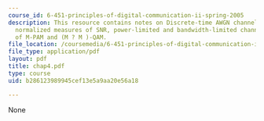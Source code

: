 ```yaml
---
course_id: 6-451-principles-of-digital-communication-ii-spring-2005
description: This resource contains notes on Discrete-time AWGN channel model, two
  normalized measures of SNR, power-limited and bandwidth-limited channels, and performance
  of M-PAM and (M ? M )-QAM.
file_location: /coursemedia/6-451-principles-of-digital-communication-ii-spring-2005/b286123989945cef13e5a9aa20e56a18_chap4.pdf
file_type: application/pdf
layout: pdf
title: chap4.pdf
type: course
uid: b286123989945cef13e5a9aa20e56a18

---
```

None